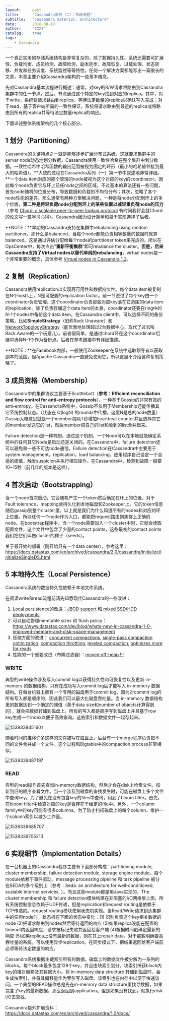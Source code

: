 ```yaml
---
layout:     post
title:      "Cassandra系列（二）：系统流程"
subtitle:   "cassandra material: architecture"
date:       2018-08-10
author:     "TXXT"
catalog:    true
tags:
    - Cassandra
---
```


一个真正实用的存储系统结构是非常复杂的，除了数据持久性、系统还需要可扩展性、负载均衡、成员检测、故障检测、副本同步、故障恢复、过载处理、状态转移、并发和任务调度、系统监控等等特性。任何一个解决方案都能写出一篇很长的文章，本章主要介绍Cassandra架构的一些基本概念。

先对Cassandra基本流程进行概述：通常，对key的R/W请求将路由到Cassandra集群中的任一节点。然后，节点通过这个特定的key找到对应的replica。其中，对于write，系统将请求路由到replica，等待法定数量的replica以确认写入完成；对于read，基于客户端所需的一致性保证，系统将请求路由到最近的replica或将路由到所有的replica并等待法定数量replica的响应。

下面详述整体系统架构的几个核心部分。

## 1 划分（Partitioning）

Cassandra的关键特点之一就是能够逐步扩展分布式系统，这就要求集群中的server node动态地划分数据。Cassandra使用一致性哈希在整个集群中划分数据。一致性哈希中哈希函数的输出范围被视为固定的环形（最小的哈希值邻接到最大的哈希值）。**大致的过程在Cassandra系列（一）第一节中叙述地非常详细。**一个data item对应的那个管理的node被视为这个对应的key的coordinator。因此每个node负责它与环上前任node之间的区域。不过基本的算法还有一些问题，首先node随机的位置分布，导致数据和负载的不均匀分布；其次，忽略了各个node性能的差异。那么通常有两种方案解决问题，一种是将node分配到环上的多个位置，**第二种是将轻负荷node分配到环上的某些位置以减轻重负荷node的压力**（参考 [Chord: a scalable peer-to-peer
lookup protocol](https://pdos.csail.mit.edu/papers/chord:sigcomm01/chord_sigcomm.pdf) 有时间我将会就Chord的论文写一篇学习心得）。Cassandra因为设计简单和易于实现选择了后者。

**NOTE：**早期的Cassandra支持在集群中rebalancing using random partitioner。那什么是balanced，当每个node都能负责相等数量的数据时就算balanced。这是通过评估分配给每个node的partitioner token来完成的。所以在OpsCenter中，每次点击”**重新平衡集群**“即可rebalance the cluster。**但是，后来Cassandra支持了Virtual nodes以替代单纯的rebalancing**，virtual nodes是一个非常重要的概念，具体参考 [Virtual nodes in Cassandra 1.2](https://www.datastax.com/dev/blog/virtual-nodes-in-cassandra-1-2)。

## 2 复制（Replication）

Cassandra使用replication以实现高可用性和数据持久性。每个data item被复制在N个hosts上，N是可配置的replication factor。前一节说过了每个key由一个coordinator负责管理。这个coordinator负责那些对应key落在它范围的data item的replication。除了负责存储这个data item的本身，coordinator还要在ring中的N-1个nodes中备份这个data item。在Cassandra client中，可以选择不同的备份策略，比如**SimpleStrategy**（旧称Rack Unaware）和[NetworkTopologyStrategy](https://docs.datastax.com/en/cassandra/2.0/cassandra/architecture/architectureDataDistributeReplication_c.html)（能优雅地处理超过2台数据中心，取代了过去叫Rack Aware的一个玩意儿）。前者很简单，是通过chord环在这个coordinator后继中选择N-1个作为备份点。后者在参考链接中有详细描述。

**NOTE：**在Facebook内部，一般使用Zookeeper在系统中选取领导者以获取副本的范围，但Apache Cassandra一直避免使用它，所以这里不介绍这种复制策略了。

## 3 成员资格（Membership）

Cassandra中的集群协议主要基于Scuttlebutt（**参考：Efficient reconciliation and flow control for anti-entropy protocols**），一种基于Gossip的非常有效的anti-entropy。在Cassandra系统中，Gossip不仅用于Membership还能传播其它系统控制状态。（状态在 O(logN) 的rounds中传播，这里N是总的node数量）Gossip大概意思就是一个member每隔T秒增加heartbeat counter并且选择其它的member发送它的list，然后member把自己的list和收到的list合并起来。

Failure detection是一种机制，通过这个机制，一个Node可以在本地就能确定系统中的任何其它Node是启动还是关闭的。在Cassandra中，failure detection还可以避免和一些不可达node通信。Failure detection在Cassandra中主要用于system management，replication，load balancing。应用程序自己设定一个合适的阈值，触发suspicion并执行相应操作。在Cassandra中，检测到故障一般要10~15秒（前几年的版本是这样）。

## 4 首次启动（Bootstrapping）

当一个node首次启动，它会随机产生一个token然后确定在环上的位置。对于Fault tolerance，mapping会持久化到本地磁盘和Zookeeper上。它的token信息随后gossip到整个cluster里。以上就是我们为什么知道所有的nodes和对应的环上位置。所以任何一个node作为入口，都能把request路由到集群上正确的node。在bootstrap程序中，当一个node需要加入一个cluster中时，它就会读取配置文件，这个文件中包含了少量的contact points，这些最初的contact points我们把它们叫做cluster的种子（seeds）。

关于最开始的部署（刚开始只有一个data center），参考这里：https://docs.datastax.com/en/archived/cassandra/2.0/cassandra/initialize/initializeSingleDS.html

## 5 本地持久性（Local Persistence）

Cassandra系统的数据持久性依赖于本地文件系统。

在阅读write和read流程前请先知悉现代Cassandra的一些改进：

1. Local persistence的改进：[JBOD support](http://www.datastax.com/dev/blog/handling-disk-failures-in-cassandra-1-2) 和 [mixed SSD/HDD deployments](http://www.datastax.com/dev/blog/whats-new-in-cassandra-1-1-flexible-data-file-placement).
2. 可以自动管理memtable sizes 和 flush policy：https://www.datastax.com/dev/blog/whats-new-in-cassandra-1-0-improved-memory-and-disk-space-management
3. 压缩方面的改进： [concurrent compactions](https://issues.apache.org/jira/browse/CASSANDRA-2191), [single-pass compaction optimization](https://issues.apache.org/jira/browse/CASSANDRA-4180), [compaction throttling](http://www.datastax.com/dev/blog/six-mid-series-changes-to-know-about-in-1-2-x), [leveled compaction](http://www.datastax.com/dev/blog/leveled-compaction-in-apache-cassandra), [optimizes more for reads](http://www.datastax.com/dev/blog/when-to-use-leveled-compaction)
4. 性能的一个重要改进（布隆过滤器）：[moved off-heap !!!](http://www.datastax.com/dev/blog/performance-improvements-in-cassandra-1-2)

### WRITE

典型的write操作涉及写入commit log以获得持久性和可恢复性以及更新 in-memory 的数据结构。只有在成功写入commit log后才能写入 in-memory 数据结构。在每台机器上都有一个专用的磁盘用于commit log，因为对commit log的所有写入都是顺序的，因此我们可以最大化磁盘吞吐量。当 in-memory 数据结构里的数据达到一个确定的阈值（基于data size和number of objects计算得到的），就会把数据转储到磁盘上。所有的写入都是顺序写到磁盘上并且基于row key生成一个index以便于高效查询。这些索引和数据文件一起存起来。

![1539339451601](assets/1539339451601.png)

随着时间的推移许多这样的文件被写在磁盘上，后台有一个merge程序负责把不同的文件合并成一个文件。这个过程和Bigtable中的compaction process非常相似。

![1539339487197](assets/1539339487197.png)

### READ

典型的read操作首先查询in-memory数据结构，然后才会在disk上检索文件。按新到旧的顺序查看文件。当一个涉及到磁盘的查找发生时，可能在磁盘上多个文件中查询key。为了避免在没有包含key的files中查询，用到了bloom filter。首先，在bloom filter中检查对应的key是否存在于给定的file中。另外，一个column family中的key可能有很多columns。为了防止扫描磁盘上的每个column，维护一个column索引以减少工作量。

![1539339685707](assets/1539339685707.png)

![1539339705213](assets/1539339705213.png)

## 6 实现细节（Implementation Details）

在一台机器上的Cassandra程序主要有下面部分构成：partitioning module, cluster membership, failure detection module, storage engine module。每个module依赖于事件驱动。message processing pipeline 和 task pipeline 被分在SEDA的多个级别上（参考：Seda: an architecture for well-conditioned, scalable internet services. ）。而且这些module都是用Java实现的。The cluster membership 和 failure detection模块构建在非阻塞的I/O网络层上面。所有系统控制信息依赖于UDP传递，但是replication和request routing是依赖于TCP传递的。request routing模块使用状态机实现。当Read/Write请求到达集群中的任何node时，状态机在下面的状态中变化：(1) 识别负责这个key相关数据的node (2)把请求路由到nodes然后等待返回的响应 (3)如果replica没能在配置的timeout内返回响应，请求被标记失败并返回给客户端 (4)根据时间戳确定最新的响应 (5)如果replica上没有最新的数据，则在其上repair data。对于那些明确要高吞吐量的系统，可以使用异步replication。在同步模式下，把结果返回给客户端前必须等待法定数量的响应。

Cassandra系统根据主键索引所有的数据。磁盘上的数据文件被分解为一系列的blocks。每个block最多包含128个key，并且由块索引划分。块索引捕获block内key的相对偏移及其数据大小。将 in-memory data structure 转储到磁盘时，会生成块索引，并将其偏移量作为索引写入磁盘。该索引也在内存中以便于快速访问。一个典型的READ操作总是先在in-memory data structure里找寻数据，如果包含了key的最新数据，那么返回到application。但是如果没有找到，就执行disk I/O去查找。



Cassandra额外扩展资料：https://docs.datastax.com/en/archived/cassandra/1.0/docs/